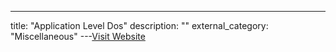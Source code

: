 ---
title: "Application Level Dos"
description: ""
external_category: "Miscellaneous"
---[Visit Website](https://github.com/tuhin1729/Bug-Bounty-Methodology/blob/main/Dos.md)

